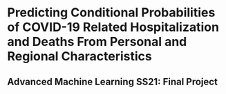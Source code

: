# Predicting Conditional Probabilities of COVID-19 Related Hospitalization and Deaths From Personal and Regional Characteristics
## Advanced Machine Learning SS21: Final Project

